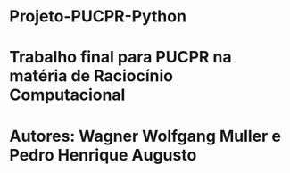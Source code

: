# Projeto-PUCPR-Python
# Trabalho final para PUCPR na matéria de Raciocínio Computacional 
# Autores: Wagner Wolfgang Muller e Pedro Henrique Augusto 
